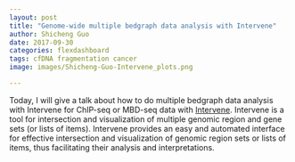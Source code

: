 ```yaml
---
layout: post
title: "Genome-wide multiple bedgraph data analysis with Intervene"
author: Shicheng Guo
date: 2017-09-30
categories: flexdashboard
tags: cfDNA fragmentation cancer
image: images/Shicheng-Guo-Intervene_plots.png

---
```


Today, I will give a talk about how to do multiple bedgraph data analysis with Intervene for ChIP-seq or MBD-seq data with [Intervene](https://intervene.readthedocs.io/en/latest/introduction.html). Intervene is a tool for intersection and visualization of multiple genomic region and gene sets (or lists of items). Intervene provides an easy and automated interface for effective intersection and visualization of genomic region sets or lists of items, thus facilitating their analysis and interpretations.
